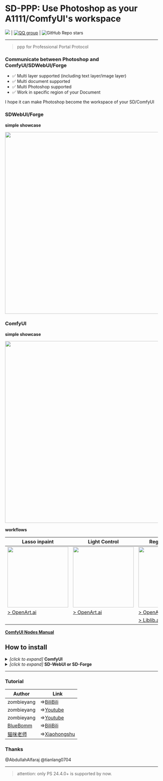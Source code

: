 # SD-PPP: Use Photoshop as your A1111/ComfyUI's workspace

[![](https://dcbadge.limes.pink/api/server/https://discord.gg/9HeGjDvEmn?style=flat)](https://discord.gg/9HeGjDvEmn) | [![QQ group](https://img.shields.io/badge/QQ群密码是单数字-299257207-brightgreen.svg)](https://qm.qq.com/q/iQ6ydtJEGI) | ![GitHub Repo stars](https://img.shields.io/github/stars/zombieyang/sd-ppp) 

------ 
> ppp for Professional Portal Protocol

### Communicate between Photoshop and ComfyUI/SDWebUI/Forge

* ✅ Multi layer supported (including text layer/image layer)
* ✅ Multi document supported
* ✅ Multi Photoshop supported
* ✅ Work in specific region of your Document

I hope it can make Photoshop become the workspace of your SD/ComfyUI


### SDWebUI/Forge

**simple showcase**

<img width=600 src="https://github.com/user-attachments/assets/b788c3f5-4ddc-460e-90de-93ff70c99307" />

### ComfyUI

**simple showcase**

<img width=600 src="https://github.com/user-attachments/assets/d5d8f673-78d8-4d3f-9a7a-0a385b862951" />

**workflows**

| Lasso inpaint | Light Control | Regional Prompt |
| -- | -- | -- |
| <img width=200 src="https://github.com/user-attachments/assets/ec64430f-0e6d-41cf-9b62-99ea1d9ddf0d" /> | <img width=200 src="https://github.com/user-attachments/assets/1afd47be-dc76-4ab9-ac70-ab519050fe04" /> | <img width=200 src="https://github.com/user-attachments/assets/2e23d221-1f24-4e3f-acf4-124d3c4de7be" /> |
| [> OpenArt.ai](https://openart.ai/workflows/tiger_vicious_50/photoshop-lasso-inpaint-inpaint/p6rsG9IVzGk2OP7RoGVE) | [> OpenArt.ai](https://openart.ai/workflows/tiger_vicious_50/photoshop-light-control/oNzznyLtfPPXQsEbeF4p) | [> OpenArt.ai](https://openart.ai/workflows/tiger_vicious_50/photoshop-regional-prompt/R2RIyZxRw91KFEpN9MnI) |
|  |  | [> Liblib.art](https://www.liblib.art/modelinfo/7d9c953777764c7fb804479bfeae9650?from=personal_page) |

[**ComfyUI Nodes Manual**](https://github.com/zombieyang/sd-ppp/wiki/All-ComfyUI-Nodes-Manual)
      
## How to install

<details>
<summary><i>[click to expand]</i> <b>ComfyUI</b></summary>

1. Use [ComfyManager](https://github.com/ltdrdata/ComfyUI-Manager) to install `sd-ppp` or clone this repository into `<your-comfy-directory>/custom_nodes`

    <img width=800 src="https://github.com/user-attachments/assets/6f97d7a8-ccd3-4ebf-aee9-ce4390846a6e" />

2. install Photoshop plugin
    1. by CCX:
        1. download .ccx in any SDPPP's nodes or ComfyUI's setting UI.
            
            <img width=300 src="https://github.com/user-attachments/assets/bb8f8bb1-d471-4317-96d7-48643cdf44df" />
            <img width=600 src="https://github.com/user-attachments/assets/26d108a1-cad3-46d1-ba7d-294a5e57c6d1" />

        2. [option1] double click the `.ccx` file if you have Adobe Creative Cloud. 
        3. [option2] rename `.ccx` to `.zip` and extract it into photoshop's `Plug-ins` directory or `Plug-ins/Generator` directory [like this](https://github.com/zombieyang/sd-ppp/assets/5595819/a86862bb-1e4e-45cb-a869-5c08edad47a8).
    2. by UXP develop Tool (you can debug the code this way):
        1. clone this repository
        2. click `Add Plugin` in UXP Develop Tool by selecting `photoshop/dist/manifest.json`.

3. connect to ComfyUI in Photoshop

    <img width=300 src="https://github.com/user-attachments/assets/89c40c4c-d70f-4bcf-b0e1-d8067cd40d9c" />

   > If you cannot connect ComfyUI via `https`, use `http` instead

5. add get/send node in ComfyUI

    <img width=600 src="doc/image/in-comfy.png" />


</details>
<details>
<summary><i>[click to expand]</i> <b>SD-WebUI or SD-Forge</b></summary>

1. install in A1111's `extension` tab or clone this repository into `<your-sd-directory>/extensions`

    <img width=800 src="https://github.com/zombieyang/sd-ppp/assets/5595819/e19dc61a-0232-4fac-af61-5ba7c436a0eb" />

2. install Photoshop plugin
    1. by CCX:
        1. download `.ccx` in any getting/sending dialog or in SDWebUI's setting tab.

            <img width=600 src="https://github.com/user-attachments/assets/785707f6-edc8-4a53-b0f7-52e4780cf4a4" />

            ------

            <img width=600 src="https://github.com/user-attachments/assets/82edecba-23fd-4dab-9027-214fbbdeed1e" />
        2. [option1] double click the `.ccx` file if you have Adobe Creative Cloud. 
        3. [option2] rename `.ccx` to `.zip` and extract it into photoshop's `Plug-ins` directory or `Plug-ins/Generator` directory [like this](https://github.com/zombieyang/sd-ppp/assets/5595819/a86862bb-1e4e-45cb-a869-5c08edad47a8).

    2. by UXP develop Tool (you can debug the code this way):
        1. clone this repository
        2. [optional] Run `npm install` and `npm build` in `photoshop` directory. (if you want to debug or modify the code)
        3. click `Add Plugin` in UXP Develop Tool by selecting `photoshop/dist/manifest.json`.

4. connect to Stable diffusion in Photoshop

    <img width=300 src="https://github.com/user-attachments/assets/89c40c4c-d70f-4bcf-b0e1-d8067cd40d9c" />

5. Select a specific layer to get pictures from Photoshop in any image element.

    1. <img width=400 src="https://github.com/zombieyang/sd-ppp/assets/5595819/02f559d8-19e0-409e-a4f2-42928abb6548" />
    2. <img width=400 src="https://github.com/zombieyang/sd-ppp/assets/5595819/43c95692-8c73-44ba-a516-78d3cb5e2e03" />
    3. <img width=400 src="https://github.com/zombieyang/sd-ppp/assets/5595819/da05e786-3562-4d43-b2c1-8783162c6fd7" />

6. select a specific layer to send pictures to Photoshop

    1. <img width=400 src="https://github.com/zombieyang/sd-ppp/assets/5595819/60864fea-2ef0-4ada-8aca-4db3cf44598e" />

</details>

-----------------------------
### Tutorial

| Author | Link |
| -- | -- |
| zombieyang | =>[BiliBili](https://www.bilibili.com/video/BV1qBvse2ErN) |
| zombieyang | =>[Youtube](https://www.youtube.com/watch?v=tQWqvpIuk_s) |
| zombieyang | =>[Youtube](https://youtu.be/QUK1X_TbDjM?si=eGn61GsWlC942Doe) |
| [BlueBomm](https://space.bilibili.com/17280004) | =>[BiliBili](https://www.bilibili.com/video/BV15bbpeWEf8/) |
| [猫咪老师](https://www.xiaohongshu.com/user/profile/59f1fcc411be101aba7f048f) |=>[Xiaohongshu](https://www.xiaohongshu.com/explore/66f0efa0000000001b0205ca)|

### Thanks
@AbdullahAlfaraj
@tianlang0704

-----------------------------

> attention: only PS 24.4.0+ is supported by now.
